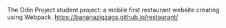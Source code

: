 The Odin Project student project: a mobile first restaurant website creating using Webpack.
https://bananazigzags.github.io/restaurant/
